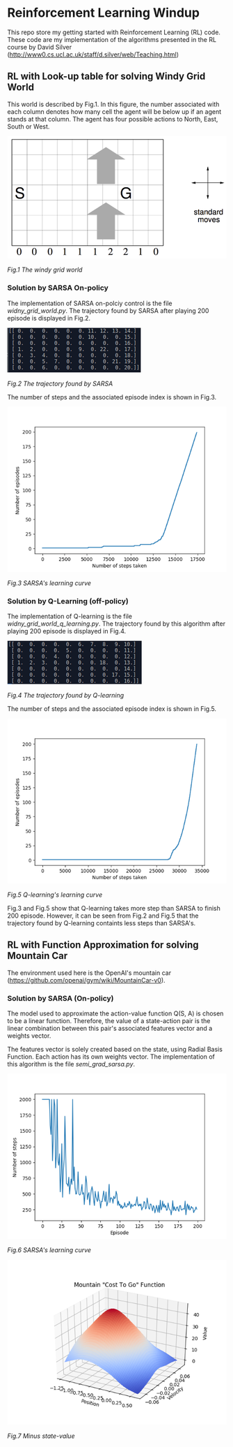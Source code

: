 # Reinforcement Learning Windup

This repo store my getting started with Reinforcement Learning (RL) code. These code are my implementation of the algorithms presented in the RL course by David Silver (http://www0.cs.ucl.ac.uk/staff/d.silver/web/Teaching.html)

[//]: # (Image References)

[image1]: ./misc/windy_grid_world_sarsa.png
[image2]: ./misc/windy_grid_world_sarsa_traj.png
[image3]: ./misc/windy_grid_world_q_learning.png
[image4]: ./misc/windy_grid_world_q_learning_traj.png
[image5]: ./misc/windy_gird_world.png
[image6]: ./misc/moutain_car_learning_curve.png
[image7]: ./misc/mountain_car_cost2go.png


## RL with Look-up table for solving Windy Grid World
This world is described by Fig.1. In this figure, the number associated with each column denotes how many cell the agent will be below up if an agent stands at that column. The agent has four possible actions to North, East, South or West.

![alt text][image5]

*Fig.1 The windy grid world*

### Solution by SARSA On-policy 
The implementation of SARSA on-polciy control is the file *widny_grid_world.py*. The trajectory found by SARSA after playing 200 episode is displayed in Fig.2.

![alt text][image2]

*Fig.2 The trajectory found by SARSA*

The number of steps and the associated episode index is shown in Fig.3.

![alt text][image1]

*Fig.3 SARSA's learning curve*

### Solution by Q-Learning (off-policy) 
The implementation of Q-learning is the file *widny_grid_world_q_learning.py*. The trajectory found by this algorithm after playing 200 episode is displayed in Fig.4.

![alt text][image4]

*Fig.4 The trajectory found by Q-learning*

The number of steps and the associated episode index is shown in Fig.5.

![alt text][image3]

*Fig.5 Q-learning's learning curve*

Fig.3 and Fig.5 show that Q-learning takes more step than SARSA to finish 200 episode. However, it can be seen from Fig.2 and Fig.5 that the trajectory found by Q-learning containts less steps than SARSA's.

## RL with Function Approximation for solving Mountain Car
The environment used here is the OpenAI's mountain car (https://github.com/openai/gym/wiki/MountainCar-v0).

### Solution by SARSA (On-policy)
The model used to approximate the action-value function Q(S, A) is chosen to be a linear function. Therefore, the value of a state-action pair is the linear combination between this pair's associated features vector and a weights vector. 

The features vector is solely created based on the state, using Radial Basis Function. Each action has its own weights vector. The implementation of this algorithm is the file *semi_grad_sarsa.py*.

![alt text][image6]

*Fig.6 SARSA's learning curve*

![alt text][image7]

*Fig.7 Minus state-value*

